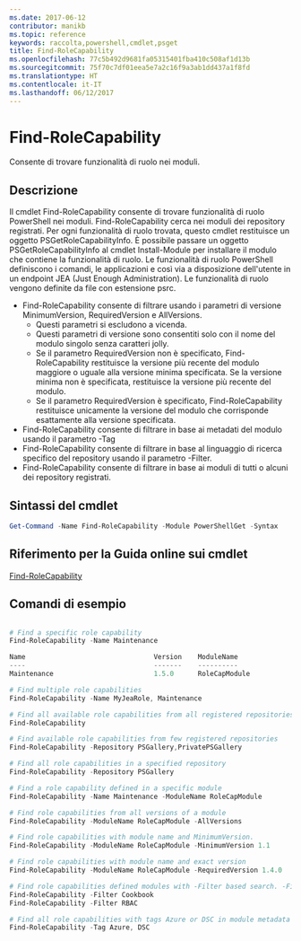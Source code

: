 ```yaml
---
ms.date: 2017-06-12
contributor: manikb
ms.topic: reference
keywords: raccolta,powershell,cmdlet,psget
title: Find-RoleCapability
ms.openlocfilehash: 77c5b492d9681fa05315401fba410c508af1d13b
ms.sourcegitcommit: 75f70c7df01eea5e7a2c16f9a3ab1dd437a1f8fd
ms.translationtype: HT
ms.contentlocale: it-IT
ms.lasthandoff: 06/12/2017
---
```

<a id="find-rolecapability" class="xliff"></a>
# Find-RoleCapability

Consente di trovare funzionalità di ruolo nei moduli.

<a id="description" class="xliff"></a>
## Descrizione
Il cmdlet Find-RoleCapability consente di trovare funzionalità di ruolo PowerShell nei moduli. Find-RoleCapability cerca nei moduli dei repository registrati. Per ogni funzionalità di ruolo trovata, questo cmdlet restituisce un oggetto PSGetRoleCapabilityInfo. È possibile passare un oggetto PSGetRoleCapabilityInfo al cmdlet Install-Module per installare il modulo che contiene la funzionalità di ruolo.
Le funzionalità di ruolo PowerShell definiscono i comandi, le applicazioni e così via a disposizione dell'utente in un endpoint JEA (Just Enough Administration). Le funzionalità di ruolo vengono definite da file con estensione psrc.

- Find-RoleCapability consente di filtrare usando i parametri di versione MinimumVersion, RequiredVersion e AllVersions.
  - Questi parametri si escludono a vicenda.
  - Questi parametri di versione sono consentiti solo con il nome del modulo singolo senza caratteri jolly.
  - Se il parametro RequiredVersion non è specificato, Find-RoleCapability restituisce la versione più recente del modulo maggiore o uguale alla versione minima specificata. Se la versione minima non è specificata, restituisce la versione più recente del modulo.
  - Se il parametro RequiredVersion è specificato, Find-RoleCapability restituisce unicamente la versione del modulo che corrisponde esattamente alla versione specificata.
- Find-RoleCapability consente di filtrare in base ai metadati del modulo usando il parametro -Tag
- Find-RoleCapability consente di filtrare in base al linguaggio di ricerca specifico del repository usando il parametro -Filter.
- Find-RoleCapability consente di filtrare in base ai moduli di tutti o alcuni dei repository registrati.

<a id="cmdlet-syntax" class="xliff"></a>
## Sintassi del cmdlet
```powershell
Get-Command -Name Find-RoleCapability -Module PowerShellGet -Syntax
```

<a id="cmdlet-online-help-reference" class="xliff"></a>
## Riferimento per la Guida online sui cmdlet

[Find-RoleCapability](http://go.microsoft.com/fwlink/?LinkId=718029)

<a id="example-commands" class="xliff"></a>
## Comandi di esempio
```powershell

# Find a specific role capability
Find-RoleCapability -Name Maintenance

Name                                Version    ModuleName                          Repository
----                                -------    ----------                          ----------
Maintenance                         1.5.0      RoleCapModule                       PrivatePSGallery

# Find multiple role capabilities
Find-RoleCapability -Name MyJeaRole, Maintenance

# Find all available role capabilities from all registered repositories
Find-RoleCapability

# Find available role capabilities from few registered repositories
Find-RoleCapability -Repository PSGallery,PrivatePSGallery

# Find all role capabilities in a specified repository
Find-RoleCapability -Repository PSGallery

# Find a role capability defined in a specific module
Find-RoleCapability -Name Maintenance -ModuleName RoleCapModule

# Find role capabilities from all versions of a module
Find-RoleCapability -ModuleName RoleCapModule -AllVersions

# Find role capabilities with module name and MinimumVersion.
Find-RoleCapability -ModuleName RoleCapModule -MinimumVersion 1.1

# Find role capabilities with module name and exact version
Find-RoleCapability -ModuleName RoleCapModule -RequiredVersion 1.4.0

# Find role capabilities defined modules with -Filter based search. -Filter searches in description and module names
Find-RoleCapability -Filter Cookbook
Find-RoleCapability -Filter RBAC

# Find all role capabilities with tags Azure or DSC in module metadata
Find-RoleCapability -Tag Azure, DSC

```

